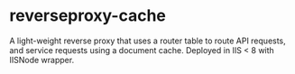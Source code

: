 # reverseproxy-cache
A light-weight reverse proxy that uses a router table to route API requests, and service requests using a document cache. Deployed in IIS < 8 with IISNode wrapper.
